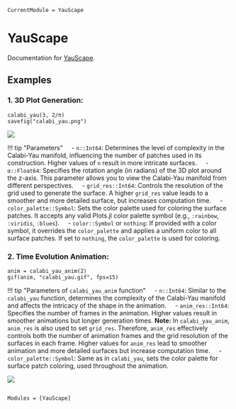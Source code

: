 ```@meta
CurrentModule = YauScape
```

# YauScape

Documentation for [YauScape](https://github.com/rice8y/YauScape.jl).

## Examples

### 1. 3D Plot Generation:

```@eval
calabi_yau(3, 2/π)
savefig("calabi_yau.png")
```

![](calabi_yau.png)

!!! tip "Parameters"
    - `n::Int64`:  Determines the level of complexity in the Calabi-Yau manifold, influencing the number of patches used in its construction. Higher values of `n` result in more intricate surfaces.
    - `α::Float64`:  Specifies the rotation angle (in radians) of the 3D plot around the z-axis. This parameter allows you to view the Calabi-Yau manifold from different perspectives.
    - `grid_res::Int64`:  Controls the resolution of the grid used to generate the surface. A higher `grid_res` value leads to a smoother and more detailed surface, but increases computation time.
    - `color_palette::Symbol`:  Sets the color palette used for coloring the surface patches.  It accepts any valid Plots.jl color palette symbol (e.g., `:rainbow`, `:viridis`, `:blues`).
    - `color::Symbol` or `nothing`:  If provided with a color symbol, it overrides the `color_palette` and applies a uniform color to all surface patches. If set to `nothing`, the `color_palette` is used for coloring.

### 2. Time Evolution Animation:

```@eval
anim = calabi_yau_anim(2)
gif(anim, "calabi_yau.gif", fps=15)
```

!!! tip "Parameters of `calabi_yau_anim` function"
    - `n::Int64`: Similar to the `calabi_yau` function, determines the complexity of the Calabi-Yau manifold and affects the intricacy of the shape in the animation.
    - `anim_res::Int64`: Specifies the number of frames in the animation. Higher values result in smoother animations but longer generation times.  **Note:** In `calabi_yau_anim`, `anim_res` is also used to set `grid_res`. Therefore, `anim_res` effectively controls both the number of animation frames and the grid resolution of the surfaces in each frame. Higher values for `anim_res` lead to smoother animation and more detailed surfaces but increase computation time.
    - `color_palette::Symbol`:  Same as in `calabi_yau`, sets the color palette for surface patch coloring, used throughout the animation.

![](calabi_yau.gif)

```@index
```

```@autodocs
Modules = [YauScape]
```
